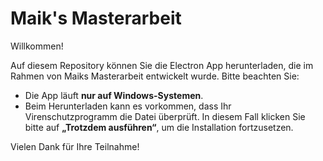 # Maik's Masterarbeit
Willkommen!

Auf diesem Repository können Sie die Electron App herunterladen, die im Rahmen von Maiks Masterarbeit entwickelt wurde. Bitte beachten Sie:

- Die App läuft **nur auf Windows-Systemen**.  
- Beim Herunterladen kann es vorkommen, dass Ihr Virenschutzprogramm die Datei überprüft. In diesem Fall klicken Sie bitte auf **„Trotzdem ausführen“**, um die Installation fortzusetzen.

Vielen Dank für Ihre Teilnahme!
